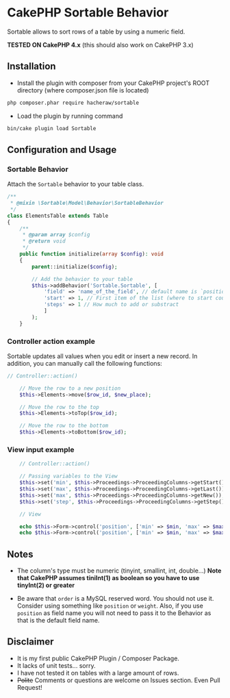# CakePHP Sortable Behavior

Sortable allows to sort rows of a table by using a numeric field.

**TESTED ON CakePHP 4.x**
(this should also work on CakePHP 3.x)

## Installation

* Install the plugin with composer from your CakePHP project's ROOT directory
(where composer.json file is located)

```sh
php composer.phar require hacheraw/sortable
```

* Load the plugin by running command

```sh
bin/cake plugin load Sortable
```

## Configuration and Usage

### Sortable Behavior

Attach the `Sortable` behavior to your table class.

```php
/**
 * @mixin \Sortable\Model\Behavior\SortableBehavior
 */
class ElementsTable extends Table
{
    /**
     * @param array $config
     * @return void
     */
    public function initialize(array $config): void
    {
        parent::initialize($config);

        // Add the behavior to your table
        $this->addBehavior('Sortable.Sortable', [
            'field' => 'name_of_the_field', // default name is `position`
            'start' => 1, // First item of the list (where to start counting from)
            'steps' => 1 // How much to add or substract
            ]
        );
    }
```

### Controller action example

Sortable updates all values when you edit or insert a new record. In addition, you can manually call the following functions:

```php
// Controller::action()

    // Move the row to a new position
    $this->Elements->move($row_id, $new_place);

    // Move the row to the top
    $this->Elements->toTop($row_id);

    // Move the row to the bottom
    $this->Elements->toBottom($row_id);
```

### View input example

```php
    // Controller::action()

    // Passing variables to the View
    $this->set('min', $this->Proceedings->ProceedingColumns->getStart());
    $this->set('max', $this->Proceedings->ProceedingColumns->getLast()); // When editing order of existing row
    $this->set('max', $this->Proceedings->ProceedingColumns->getNew()); // When adding a new row
    $this->set('step', $this->Proceedings->ProceedingColumns->getStep());
```

```php
    // View

    echo $this->Form->control('position', ['min' => $min, 'max' => $max, 'step' => $step, ]); // When editing order of existing row
    echo $this->Form->control('position', ['min' => $min, 'max' => $max, 'step' => $step, 'value' => $max]); // When adding a new row
```

## Notes

- The column's type must be numeric (tinyint, smallint, int, double...)
**Note that CakePHP assumes tiniInt(1) as boolean so you have to use tinyInt(2) or greater**

- Be aware that `order` is a MySQL reserved word. You should not use it. Consider using something like `position` or `weight`. Also, if you use `position` as field name you will not need to pass it to the Behavior as that is the default field name.


## Disclaimer

- It is my first public CakePHP Plugin / Composer Package.
- It lacks of unit tests... sorry.
- I have not tested it on tables with a large amount of rows.
- ~~Polite~~ Comments or questions are welcome on Issues section. Even Pull Request!
